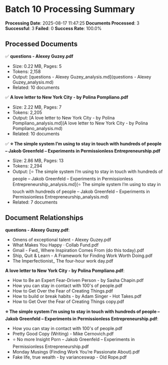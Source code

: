 # Batch 10 Processing Summary

**Processing Date**: 2025-08-17 11:47:25
**Documents Processed**: 3
**Successful**: 3
**Failed**: 0
**Success Rate**: 100.0%

## Processed Documents

✅ **questions - Alexey Guzey.pdf**
   - Size: 0.22 MB, Pages: 5
   - Tokens: 2,158
   - Output: [questions - Alexey Guzey_analysis.md](questions - Alexey Guzey_analysis.md)
   - Related: 10 documents

✅ **A love letter to New York City - by Polina Pompliano.pdf**
   - Size: 2.22 MB, Pages: 7
   - Tokens: 2,205
   - Output: [A love letter to New York City - by Polina Pompliano_analysis.md](A love letter to New York City - by Polina Pompliano_analysis.md)
   - Related: 10 documents

✅ **⭐️ The simple system I’m using to stay in touch with hundreds of people – Jakob Greenfeld – Experiments in Permissionless Entrepreneurship.pdf**
   - Size: 2.86 MB, Pages: 13
   - Tokens: 2,294
   - Output: [⭐️ The simple system I’m using to stay in touch with hundreds of people – Jakob Greenfeld – Experiments in Permissionless Entrepreneurship_analysis.md](⭐️ The simple system I’m using to stay in touch with hundreds of people – Jakob Greenfeld – Experiments in Permissionless Entrepreneurship_analysis.md)
   - Related: 7 documents

## Document Relationships

**questions - Alexey Guzey.pdf**:
  - Omens of exceptional talent - Alexey Guzey.pdf
  - What Makes You Happy · Collab Fund.pdf
  - Gmail - Fwd_ Where Inspiration Comes From (do this today).pdf
  - Ship, Quit & Learn - A Framework for Finding Work Worth Doing.pdf
  - The Imperfectionist_ The four-hour work day.pdf

**A love letter to New York City - by Polina Pompliano.pdf**:
  - How to Be an Expert Fear-Driven Person - by Sasha Chapin.pdf
  - How you can stay in contact with 100's of people.pdf
  - How to Get Over the Fear of Creating Things.pdf
  - How to build or break habits - by Adam Singer - Hot Takes.pdf
  - How to Get Over the Fear of Creating Things copy.pdf

**⭐️ The simple system I’m using to stay in touch with hundreds of people – Jakob Greenfeld – Experiments in Permissionless Entrepreneurship.pdf**:
  - How you can stay in contact with 100's of people.pdf
  - Pretty Good Copy (Writing) - Mike Cernovich.pdf
  - ⭐️ No more Insight Porn – Jakob Greenfeld – Experiments in Permissionless Entrepreneurship.pdf
  - Monday Musings (Finding Work You’re Passionate About).pdf
  - Fake life, true wealth - by varianceswap - Old Rope.pdf

